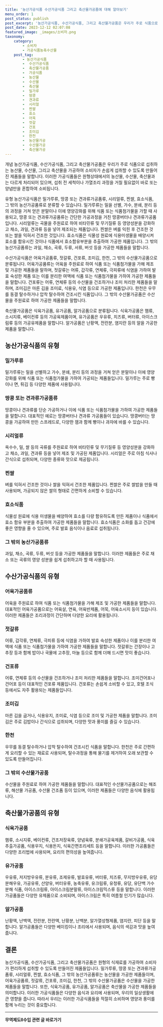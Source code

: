 ```yaml
---
title: '농산가공식품 수산가공식품 그리고 축산물가공품에 대해 알아보기'
menu_order: 1
post_status: publish
post_excerpt: '농산가공식품, 수산가공식품, 그리고 축산물가공품은 우리가 주로 식품으로 섭취하는 농산물, 수산물, 그리고 축산물을 가공하여 소비자가 손쉽게 섭취할 수 있도록 만들어진 제품들을 말합니다. 이러한 가공식품들은 원형상태에서의 농산물, 수산물, 축산물과는 다르게 처리되어 있으며, 섭취 전 세척이나 가열조리 과정을 거칠 필요없이 바로 또는 양념만을 혼합하여 소비됩니다.'
post_date: 2023-12-12 02:07:08
featured_image: _images/소비자.png
taxonomy:
    category:
        - 소비자
        - 가공식품농축수산물
    post_tag:
        - 농산가공식품
        -  수산가공식품
        -  축산물가공품
        -  가공식품
        -  농산물
        -  수산물
        -  축산물
        -  밀가루
        -  땅콩
        -  견과류
        -  시리얼
        -  찐쌀
        -  효소
        -  어육
        -  젓갈
        -  건포
        -  조미김
        -  한천
        -  농산물가공
        -  수산물가공
        -  축산물가공
---
```



개념
농산가공식품, 수산가공식품, 그리고 축산물가공품은 우리가 주로 식품으로 섭취하는 농산물, 수산물, 그리고 축산물을 가공하여 소비자가 손쉽게 섭취할 수 있도록 만들어진 제품들을 말합니다. 이러한 가공식품들은 원형상태에서의 농산물, 수산물, 축산물과는 다르게 처리되어 있으며, 섭취 전 세척이나 가열조리 과정을 거칠 필요없이 바로 또는 양념만을 혼합하여 소비됩니다.

유형
농산가공식품은 밀가루류, 땅콩 또는 견과류가공품류, 시리얼류, 찐쌀, 효소식품, 그 밖의 농산가공품류로 분류할 수 있습니다. 밀가루류는 밀을 선별, 가수, 분쇄, 분리 등의 과정을 거쳐 얻은 분말이나 이에 영양강화를 위해 식품 또는 식품첨가물을 가할 때 사용되고, 땅콩 또는 견과류가공품류는 간단한 가공과정을 거친 땅콩버터나 견과류가공품입니다. 시리얼류는 곡물을 주원료로 하여 비타민류 및 무기질류 등 영양성분을 강화하고 채소, 과일, 견과류 등을 넣어 제조되는 제품입니다. 찐쌀은 벼를 익힌 후 건조한 것 또는 쌀을 익혀서 건조한 것입니다. 효소식품은 식물성 원료에 식용미생물을 배양시켜 효소를 함유시킨 것이나 식품에서 효소함유부분을 추출하여 가공한 제품입니다. 그 밖의 농산가공품류는 과일, 채소, 곡류, 두류, 서류, 버섯 등을 가공한 제품들을 말합니다.

수산가공식품은 어육가공품류, 젓갈류, 건포류, 조미김, 한천, 그 밖의 수산물가공품으로 분류됩니다. 어육가공품류는 어육을 주원료로 하여 식품 또는 식품첨가물을 가해 제조 및 가공한 제품들을 말하며, 젓갈류는 어류, 갑각류, 연체류, 극피류에 식염을 가하여 발효 숙성한 제품 또는 이를 분리한 여액에 식품 또는 식품첨가물을 가하여 가공한 제품들을 말합니다. 건포류는 어류, 연체류 등의 수산물을 건조하거나 조미 처리한 제품들을 말하며, 조미김은 마른 김을 조미료, 식용유, 식염 등으로 가공한 제품입니다. 한천은 우무를 동결 탈수하거나 압착 탈수하여 건조시킨 식품입니다. 그 밖의 수산물가공품은 수산물을 주원료로 하여 가공한 제품들을 말합니다.

축산물가공품은 식육가공품, 유가공품, 알가공품으로 분류됩니다. 식육가공품은 햄류, 소시지류, 베이컨류 등의 가공육제품이며, 유가공품은 우유류, 치즈류, 버터류, 아이스크림류 등의 가공유제품을 말합니다. 알가공품은 난황액, 전란분, 염지란 등의 알을 가공한 제품을 말합니다.

## 농산가공식품의 유형

### 밀가루류
밀가루류는 밀을 선별하고 가수, 분쇄, 분리 등의 과정을 거쳐 얻은 분말이나 이에 영양강화를 위해 식품 또는 식품첨가물을 가하여 가공되는 제품들입니다. 밀가루는 주로 빵이나 면, 튀김 등 다양한 제품에 사용됩니다. 

### 땅콩 또는 견과류가공품류
땅콩이나 견과류를 단순 가공하거나 이에 식품 또는 식품첨가물을 가하여 가공한 제품들을 말합니다. 대표적인 예로는 땅콩버터나 견과류 가공품들이 있습니다. 땅콩버터는 땅콩을 가공하여 만든 스프레드로, 다양한 잼과 함께 빵이나 과자에 바를 수 있습니다.

### 시리얼류
옥수수, 밀, 쌀 등의 곡류를 주원료로 하여 비타민류 및 무기질류 등 영양성분을 강화하고 채소, 과일, 견과류 등을 넣어 제조 및 가공된 제품입니다. 시리얼은 주로 아침 식사나 간식으로 섭취되며, 다양한 종류와 맛으로 제공됩니다.

### 찐쌀
벼를 익혀서 건조한 것이나 쌀을 익혀서 건조한 제품입니다. 찐쌀은 주로 쌀밥을 만들 때 사용되며, 가공되지 않은 쌀의 형태로 간편하게 소비할 수 있습니다.

### 효소식품
식물성 원료에 식용 미생물을 배양하여 효소를 다량 함유하도록 만든 제품이나 식품에서 효소 함유 부분을 추출하여 가공한 제품들을 말합니다. 효소식품은 소화를 돕고 건강에 좋은 영향을 줄 수 있으며, 주로 발효 음식이나 음료로 섭취됩니다.

### 그 밖의 농산가공품류
과일, 채소, 곡류, 두류, 버섯 등을 가공한 제품들을 말합니다. 이러한 제품들은 주로 채소 또는 곡류의 영양 성분을 쉽게 섭취하고자 할 때 사용됩니다.

## 수산가공식품의 유형

### 어육가공품류
어육을 주원료로 하여 식품 또는 식품첨가물을 가해 제조 및 가공한 제품들을 말합니다. 대표적인 어육가공품으로는 어육살, 연육, 어육반제품, 어묵, 어육소시지 등이 있습니다. 이러한 제품들은 조리과정이 간단하며 다양한 요리에 활용됩니다.

### 젓갈류
어류, 갑각류, 연체류, 극피류 등에 식염을 가하여 발효 숙성한 제품이나 이를 분리한 여액에 식품 또는 식품첨가물을 가하여 가공한 제품들을 말합니다. 젓갈류는 간장이나 고추장 등과 함께 밥이나 국물에 고추장, 마늘 등으로 함께 더해 드시면 맛이 좋습니다.

### 건포류
어류, 연체류 등의 수산물을 건조하거나 조미 처리한 제품들을 말합니다. 조미건어포나 건어포 등이 대표적인 건포류 제품입니다. 건포류는 손쉽게 소비할 수 있고, 호텔 조식 등에서도 자주 활용되는 제품들입니다.

### 조미김
마른 김을 굽거나, 식용유지, 조미료, 식염 등으로 조미 및 가공한 제품을 말합니다. 조미김은 주로 김밥이나 간식으로 섭취되며, 다양한 맛과 풍미를 즐길 수 있습니다.

### 한천
우무를 동결 탈수하거나 압착 탈수하여 건조시킨 식품을 말합니다. 한천은 주로 간편하게 요리할 수 있는 재료로 사용되며, 탈수과정을 통해 물기를 제거하여 오래 보관할 수 있도록 만들어집니다.

### 그 밖의 수산물가공품
수산물을 주원료로 하여 가공한 제품들을 말합니다. 대표적인 수산물가공품으로는 해조류, 해산물 가공품, 수산물 건조품 등이 있으며, 이러한 제품들은 다양한 음식에 활용됩니다.

## 축산물가공품의 유형

### 식육가공품
햄류, 소시지류, 베이컨류, 건조저장육류, 양념육류, 분쇄가공육제품, 갈비가공품, 식육추출가공품, 식용우지, 식용돈지, 식육간편조리세트 등을 말합니다. 이러한 가공품들은 다양한 조리법에 사용되며, 요리의 편의성을 높여줍니다.

### 유가공품
우유류, 저지방우유류, 분유류, 조제유류, 발효유류, 버터류, 치즈류, 무지방우유류, 유당분해우유, 가공유류, 산양유, 버터유류, 농축유류, 유크림류, 유청류, 유당, 유단백 가수분해 식품, 아이스크림류, 아이스크림분말류, 아이스크림믹스류 등을 말합니다. 이러한 가공품들은 다양한 유제품으로 소비되며, 아이스크림은 특히 여름철 인기가 많습니다.

### 알가공품
난황액, 난백액, 전란분, 전란액, 난황분, 난백분, 알가열성형제품, 염지란, 피단 등을 말합니다. 알가공품들은 다양한 베이킹이나 조리에서 사용되며, 음식의 색감과 맛을 높여줍니다.

## 결론

농산가공식품, 수산가공식품, 그리고 축산물가공품은 원형의 식재료를 가공하여 소비자가 편리하게 섭취할 수 있도록 만들어진 제품들입니다. 밀가루류, 땅콩 또는 견과류가공품류, 시리얼류, 찐쌀, 효소식품, 그 밖의 농산가공품류는 농산물을 가공한 제품들이며, 어육가공품류, 젓갈류, 건포류, 조미김, 한천, 그 밖의 수산물가공품은 수산물을 가공한 제품들을 말합니다. 또한, 식육가공품, 유가공품, 알가공품은 축산물을 가공한 제품들을 의미합니다. 이러한 가공식품들은 다양한 음식과 요리에 사용되며, 우리의 일상생활에 큰 영향을 줍니다. 따라서 우리는 이러한 가공식품들을 적절히 소비하며 영양과 풍미를 함께 누리는 것이 중요합니다.
<!-- wp:separator -->
<hr class="wp-block-separator has-alpha-channel-opacity"/>
<!-- /wp:separator -->

<!-- wp:group {"backgroundColor":"base","layout":{"type":"constrained"}} -->
<div class="wp-block-group has-base-background-color has-background"><!-- wp:paragraph {"align":"center","fontSize":"medium"} -->
<p class="has-text-align-center has-large-font-size"><strong>무역제도Ⅱ수입 관련 글 바로가기</strong></p>
<!-- /wp:paragraph -->


<!-- wp:latest-posts
{"categories":[{"id":14432,"count":19,"description":"","link":"https://uknowlaw.com/category/%eb%ac%b4%ec%97%ad%ec%a0%9c%eb%8f%84%e2%85%b1%ec%88%98%ec%9e%85/","name":"무역제도Ⅱ수입","slug":"무역제도Ⅱ수입","taxonomy":"category","parent":0,"meta":[],"_links":{"self":[{"href":"https://uknowlaw.com/wp-json/wp/v2/categories/14432"}],"collection":[{"href":"https://uknowlaw.com/wp-json/wp/v2/categories"}],"about":[{"href":"https://uknowlaw.com/wp-json/wp/v2/taxonomies/category"}],"wp:post_type":[{"href":"https://uknowlaw.com/wp-json/wp/v2/posts?categories=14432"}],"curies":[{"name":"wp","href":"https://api.w.org/{rel}","templated":true}]}}],"postsToShow":100,"excerptLength":28,"postLayout":"grid","columns":2,"featuredImageAlign":"left","featuredImageSizeSlug":"large","fontSize":"small"} /--></div>
<!-- /wp:group -->
